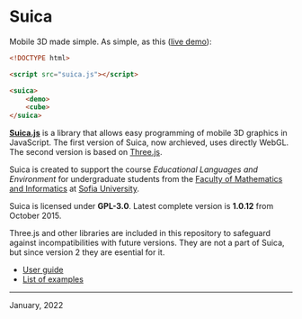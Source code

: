 # Suica
Mobile 3D made simple. As simple, as this ([live demo](https://boytchev.github.io/suica/examples/minimal-example.html)):
```html
<!DOCTYPE html>

<script src="suica.js"></script>

<suica>
    <demo>
    <cube>
</suica>
```

[**Suica.js**](https://github.com/boytchev/suica) is a library that allows easy programming
of mobile 3D graphics in JavaScript. The first version of Suica, now archieved, uses directly
WebGL. The second version is based on [Three.js](https://threejs.org). 

Suica is created to support the course *Educational Languages and Environment* for
undergraduate students from the [Faculty of Mathematics and Informatics](https://www.fmi.uni-sofia.bg/en)
at [Sofia University](https://www.uni-sofia.bg/index.php/eng).


Suica is licensed under **GPL-3.0**. Latest complete version is **1.0.12** from October 2015.

Three.js and other libraries are included in this repository to safeguard against incompatibilities
with future versions. They are not a part of Suica, but since version 2 they are esential for it.


- [User guide](USER-GUIDE.md)
- [List of examples](examples/EXAMPLES.md)



---

January, 2022